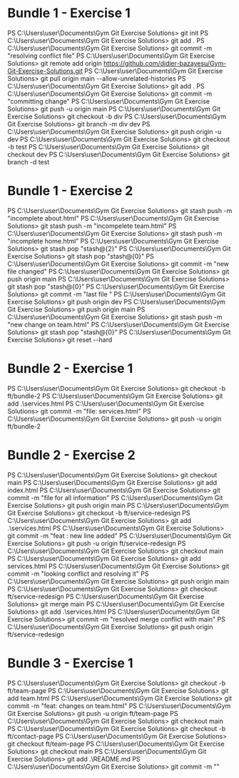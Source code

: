 # Bundle 1 - Exercise 1

PS C:\Users\user\Documents\Gym Git Exercise Solutions> git init
PS C:\Users\user\Documents\Gym Git Exercise Solutions> git add .
PS C:\Users\user\Documents\Gym Git Exercise Solutions> git commit -m "resolving conflict file"
PS C:\Users\user\Documents\Gym Git Exercise Solutions> git remote add origin https://github.com/didier-bazayesu/Gym-Git-Exercise-Solutions.git
PS C:\Users\user\Documents\Gym Git Exercise Solutions> git pull origin main --allow-unrelated-histories
PS C:\Users\user\Documents\Gym Git Exercise Solutions> git add .
PS C:\Users\user\Documents\Gym Git Exercise Solutions> git commit -m "committing change"
PS C:\Users\user\Documents\Gym Git Exercise Solutions> git push -u origin main
PS C:\Users\user\Documents\Gym Git Exercise Solutions> git checkout -b div
PS C:\Users\user\Documents\Gym Git Exercise Solutions> git branch -m div dev
PS C:\Users\user\Documents\Gym Git Exercise Solutions> git push origin -u dev
PS C:\Users\user\Documents\Gym Git Exercise Solutions> git checkout -b test
PS C:\Users\user\Documents\Gym Git Exercise Solutions> git checkout dev
PS C:\Users\user\Documents\Gym Git Exercise Solutions> git branch -d test
# Bundle 1 - Exercise 2

PS C:\Users\user\Documents\Gym Git Exercise Solutions> git stash push -m "incomplete about.html"
PS C:\Users\user\Documents\Gym Git Exercise Solutions> git stash push -m "incompelete team.html"
PS C:\Users\user\Documents\Gym Git Exercise Solutions> git stash push -m "incomplete home.html"
PS C:\Users\user\Documents\Gym Git Exercise Solutions> git stash pop "stash@{2}"
PS C:\Users\user\Documents\Gym Git Exercise Solutions> git stash pop "stash@{0}"
PS C:\Users\user\Documents\Gym Git Exercise Solutions> git commit -m "new file changed"
PS C:\Users\user\Documents\Gym Git Exercise Solutions> git push origin main
PS C:\Users\user\Documents\Gym Git Exercise Solutions> git stash pop "stash@{0}"
PS C:\Users\user\Documents\Gym Git Exercise Solutions> git commit -m "last file "
PS C:\Users\user\Documents\Gym Git Exercise Solutions> git push origin dev
PS C:\Users\user\Documents\Gym Git Exercise Solutions> git push origin main
PS C:\Users\user\Documents\Gym Git Exercise Solutions> git stash push -m "new change on team.html"
PS C:\Users\user\Documents\Gym Git Exercise Solutions> git stash pop "stash@{0}"
PS C:\Users\user\Documents\Gym Git Exercise Solutions> git reset --hard
# Bundle 2 - Exercise 1

PS C:\Users\user\Documents\Gym Git Exercise Solutions> git checkout -b ft/bundle-2
PS C:\Users\user\Documents\Gym Git Exercise Solutions> git add .\services.html
PS C:\Users\user\Documents\Gym Git Exercise Solutions> git commit -m "file: services.html"
PS C:\Users\user\Documents\Gym Git Exercise Solutions> git push -u origin ft/bundle-2
# Bundle 2 - Exercise 2

PS C:\Users\user\Documents\Gym Git Exercise Solutions> git checkout main
PS C:\Users\user\Documents\Gym Git Exercise Solutions> git add index.html
PS C:\Users\user\Documents\Gym Git Exercise Solutions> git commit -m "file for all information"
PS C:\Users\user\Documents\Gym Git Exercise Solutions> git push origin main
PS C:\Users\user\Documents\Gym Git Exercise Solutions> git checkout -b ft/service-redesign
PS C:\Users\user\Documents\Gym Git Exercise Solutions> git add .\services.html
PS C:\Users\user\Documents\Gym Git Exercise Solutions> git commit -m "feat : new line added"
PS C:\Users\user\Documents\Gym Git Exercise Solutions> git push -u origin  ft/service-redesign
PS C:\Users\user\Documents\Gym Git Exercise Solutions> git checkout main
PS C:\Users\user\Documents\Gym Git Exercise Solutions> git add services.html
PS C:\Users\user\Documents\Gym Git Exercise Solutions> git commit -m "looking conflict and resolving it"
PS C:\Users\user\Documents\Gym Git Exercise Solutions> git push origin main
PS C:\Users\user\Documents\Gym Git Exercise Solutions> git checkout ft/service-redesign
PS C:\Users\user\Documents\Gym Git Exercise Solutions> git merge main
PS C:\Users\user\Documents\Gym Git Exercise Solutions> git add .\services.html
PS C:\Users\user\Documents\Gym Git Exercise Solutions> git commit -m "resolved merge conflict with main"
PS C:\Users\user\Documents\Gym Git Exercise Solutions> git push origin ft/service-redesign
# Bundle 3 - Exercise 1

PS C:\Users\user\Documents\Gym Git Exercise Solutions> git checkout -b ft/team-page
PS C:\Users\user\Documents\Gym Git Exercise Solutions> git add team.html
PS C:\Users\user\Documents\Gym Git Exercise Solutions> git commit -m "feat: changes on team.html"
PS C:\Users\user\Documents\Gym Git Exercise Solutions> git push -u origin ft/team-page
PS C:\Users\user\Documents\Gym Git Exercise Solutions> git checkout main
PS C:\Users\user\Documents\Gym Git Exercise Solutions> git checkout -b ft/contact-page
PS C:\Users\user\Documents\Gym Git Exercise Solutions> git checkout ft/team-page
PS C:\Users\user\Documents\Gym Git Exercise Solutions> git checkout main
PS C:\Users\user\Documents\Gym Git Exercise Solutions> git add .\README.md
PS C:\Users\user\Documents\Gym Git Exercise Solutions> git commit -m ""